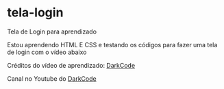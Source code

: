 # tela-login
 Tela de Login para aprendizado

Estou aprendendo HTML E CSS e testando os códigos para fazer uma tela de login com o vídeo abaixo

Créditos do vídeo de aprendizado: [DarkCode](https://www.youtube.com/watch?v=ooc6f1w6Mzg&list=FLRZFTVSxQteNL3jZsMX0Tiw&index=6)

Canal no Youtube do [DarkCode](https://www.youtube.com/channel/UCD3KVjbb7aq2OiOffuungzw)
